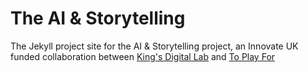 # The AI & Storytelling

The Jekyll project site for the AI &amp; Storytelling project, an Innovate UK funded collaboration between [King's Digital Lab](https://kdl.kcl.ac.uk) and [To Play For](https://www.toplayfor.com/)
